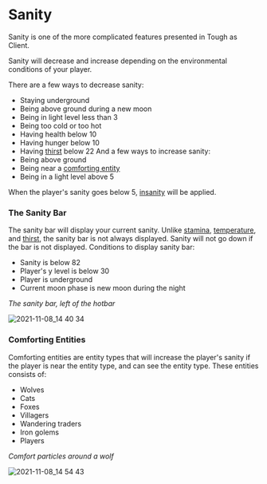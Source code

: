 # Sanity

Sanity is one of the more complicated features presented in Tough as Client.

Sanity will decrease and increase depending on the environmental conditions of your player.

There are a few ways to decrease sanity:
- Staying underground
- Being above ground during a new moon
- Being in light level less than 3
- Being too cold or too hot
- Having health below 10
- Having hunger below 10
- Having [thirst](https://github.com/fishcute/ToughAsClient/blob/main/Tutorial/Stats/Thirst.md) below 22
And a few ways to increase sanity:
- Being above ground
- Being near a [comforting entity](https://github.com/fishcute/ToughAsClient/blob/main/Tutorial/Stats/Sanity.md#comforting-entities)
- Being in a light level above 5

When the player's sanity goes below 5, [insanity](https://github.com/fishcute/ToughAsClient/blob/main/Tutorial/Status%20Effects/Insanity.md) will be applied.

### The Sanity Bar

The sanity bar will display your current sanity. Unlike [stamina](https://github.com/fishcute/ToughAsClient/blob/main/Tutorial/Stats/Stamina.md), [temperature](https://github.com/fishcute/ToughAsClient/blob/main/Tutorial/Stats/Temperature.md), and [thirst](https://github.com/fishcute/ToughAsClient/blob/main/Tutorial/Stats/Thirst.md), the sanity bar is not always displayed. Sanity will not go down if the bar is not displayed.
Conditions to display sanity bar:
- Sanity is below 82
- Player's y level is below 30
- Player is underground
- Current moon phase is new moon during the night

*The sanity bar, left of the hotbar*

![2021-11-08_14 40 34](https://user-images.githubusercontent.com/47741160/140811358-6c25b717-9e32-4794-ab62-0647540df833.png)

### Comforting Entities
Comforting entities are entity types that will increase the player's sanity if the player is near the entity type, and can see the entity type.
These entities consists of:
- Wolves
- Cats
- Foxes
- Villagers
- Wandering traders
- Iron golems
- Players

*Comfort particles around a wolf*

![2021-11-08_14 54 43](https://user-images.githubusercontent.com/47741160/140808809-7d35d5ab-106e-4516-b241-f6adc1976069.png)
